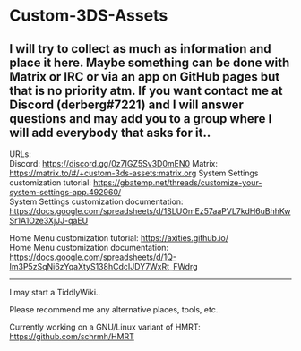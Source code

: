 # Custom-3DS-Assets
I will try to collect as much as information and place it here. Maybe something can be done with Matrix or IRC or via an app on GitHub pages but that is no priority atm. If you want contact me at Discord (derberg#7221) and I will answer questions and may add you to a group where I will add everybody that 
asks for it..  
-------------  

URLs:  
Discord: https://discord.gg/0z7IGZ5Sv3D0mEN0 
Matrix: https://matrix.to/#/+custom-3ds-assets:matrix.org
System Settings customization tutorial: https://gbatemp.net/threads/customize-your-system-settings-app.492960/  
System Settings customization documentation: https://docs.google.com/spreadsheets/d/1SLUOmEz57aaPVL7kdH6uBhhKwSr1A1Oze3XjJJ-qaEU   

Home Menu customization tutorial: https://axities.github.io/  
Home Menu customization documentation: https://docs.google.com/spreadsheets/d/1Q-Im3P5zSqNi6zYqaXtyS138hCdcIJDY7WxRt_FWdrg   


---  
I may start a TiddlyWiki..  

Please recommend me any alternative places, tools, etc..  


Currently working on a GNU/Linux variant of HMRT: https://github.com/schrmh/HMRT
